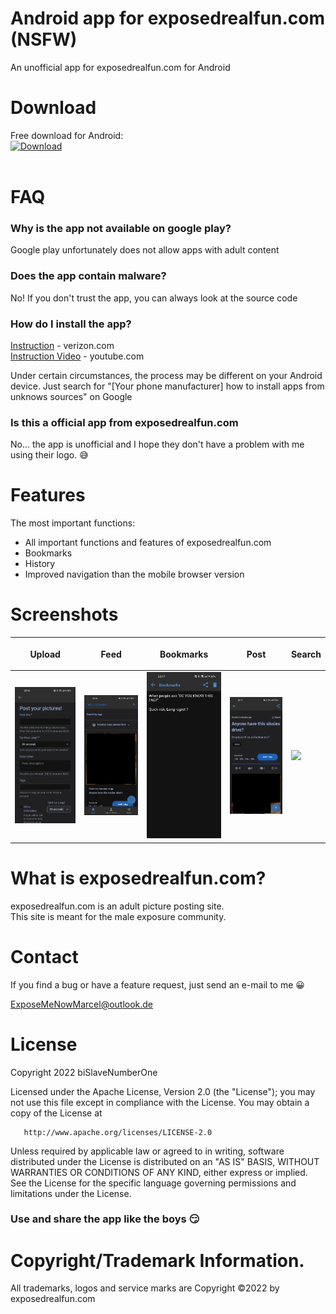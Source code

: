 # Android app for exposedrealfun.com (NSFW)
An unofficial app for exposedrealfun.com for Android

# Download
Free download for Android:<br>
[![Download](https://camo.githubusercontent.com/21c7f749956051a67b3c4d75ea771fd6a052dbdf04ea29341e3e8788f6f28134/68747470733a2f2f637573746f6d2d69636f6e2d6261646765732e6865726f6b756170702e636f6d2f62616467652f2d446f776e6c6f61642d626c75653f7374796c653d666f722d7468652d6261646765266c6f676f3d646f776e6c6f6164266c6f676f436f6c6f723d7768697465)](https://github.com/MobileAppDev451/exposedrealfun-Android/raw/main/exposedrealfun.com.apk)<br><br>

# FAQ

### Why is the app not available on google play?
Google play unfortunately does not allow apps with adult content
### Does the app contain malware?
No! If you don't trust the app, you can always look at the source code
### How do I install the app?
[Instruction](https://www.verizon.com/support/knowledge-base-222186/) - verizon.com\
[Instruction Video](https://www.youtube.com/watch?v=KC4fe035egI) - youtube.com

Under certain circumstances, the process may be different on your Android device. Just search for "[Your phone manufacturer] how to install apps from unknows sources" on Google
### Is this a official app from exposedrealfun.com
No... the app is unofficial and I hope they don't have a problem with me using their logo. 😅

# Features
The most important functions:
<ul>
<li>All important functions and features of exposedrealfun.com</li>
<li>Bookmarks</li>
<li>History</li>
<li>Improved navigation than the mobile browser version</li>
</ul>

# Screenshots

<table class="tg">
<thead>
  <tr>
    <th class="tg-0lax">
    <p>Upload</p>
    </th>
    <th class="tg-0lax">
        <p>Feed</p>
        </th>
    <th class="tg-0lax">
        <p>Bookmarks</p>
        </th>
    <th class="tg-0lax">
        <p>Post</p>
        </th>
    <th class="tg-0lax">
        <p>Search</p>
        </th>
  </tr>
</thead>
<tbody>
  <tr>
    <td class="tg-0lax">
    <img src="https://github.com/MobileAppDev451/exposedrealfun-Android/raw/main/screenshots/Screenshot_1.jpg" width="250px">
    </td>
    <td class="tg-0lax">
    <img src="https://github.com/MobileAppDev451/exposedrealfun-Android/raw/main/screenshots/Screenshot_2.jpg" width="250px">
    </td>
    <td class="tg-0lax">
    <img src="https://github.com/MobileAppDev451/exposedrealfun-Android/raw/main/screenshots/Screenshot_3.jpg" width="250px">
    </td>
    <td class="tg-0lax">
    <img src="https://github.com/MobileAppDev451/exposedrealfun-Android/raw/main/screenshots/Screenshot_4.jpg" width="250px">
    </td>
       <td class="tg-0lax">
    <img src="https://github.com/MobileAppDev451/exposedrealfun-Android/raw/main/screenshots/Screenshot_5.jpg" width="250px">
    </td>
  </tr>
</tbody>
</table>

# What is exposedrealfun.com?
exposedrealfun.com is an adult picture posting site.\
This site is meant for the male exposure community.

# Contact
If you find a bug or have a feature request, just send an e-mail to me 😀

[ExposeMeNowMarcel@outlook.de](mailto:ExposeMeNowMarcel@outlook.de)

# License
   Copyright 2022 biSlaveNumberOne

   Licensed under the Apache License, Version 2.0 (the "License");
   you may not use this file except in compliance with the License.
   You may obtain a copy of the License at

       http://www.apache.org/licenses/LICENSE-2.0

   Unless required by applicable law or agreed to in writing, software
   distributed under the License is distributed on an "AS IS" BASIS,
   WITHOUT WARRANTIES OR CONDITIONS OF ANY KIND, either express or implied.
   See the License for the specific language governing permissions and
   limitations under the License.
   
   ### Use and share the app like the boys 😏
   
# Copyright/Trademark Information. 
All trademarks, logos and service marks are Copyright ©2022 by exposedrealfun.com
